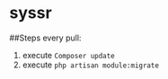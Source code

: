 # syssr

##Steps every pull:
  1. execute `Composer update`
  2. execute `php artisan module:migrate`

